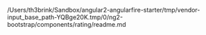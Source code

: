 /Users/th3brink/Sandbox/angular2-angularfire-starter/tmp/vendor-input_base_path-YQBge20K.tmp/0/ng2-bootstrap/components/rating/readme.md